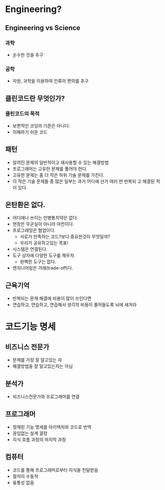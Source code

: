 # Engineering?
## Engineering vs  Science
### 과학
- 순수한 것을 추구
### 공학
- 자원, 과학을 이용하여 인류의 편의를 추구
## 클린코드란 무엇인가?
### 클린코드의 목적
- 보편적인 코딩의 기준은 아니다.
- 이해하기 쉬운 코드
## 패턴

-   알려진 문제의 일반적이고 재사용할 수 있는 해결방법
-   프로그래머는 고유한 문제를 풀어야 한다.
-   고유한 문제는 좀 더 작은 하위 기술 문제를 가진다.
-   이 작은 기술 문제들 중 많은 일부는 과거 어디에 선가 여러 번 반복되 고 해결된 적이 있다.

## 은탄환은 없다.

-   어디에나 쓰이는 만병통치약은 없다.
-   현장은 무균실이 아니라 야전이다.
-   프로그래밍은 협업이다.
    -   서로가 만족하는 코드?보다 중요한것이 무엇일까?
    -   우리가 공유하고있는 목표!
-   시스템은 연결된다.
-   도구 상자에 다양한 도구를 채우자.
    -   완벽한 도구는 없다.
-   엔지니어링은 거래(trade-off)다.

## 근육기억

-   반복되는 문제 해결에 비용이 많이 쓰인다면
-   연습하고, 연습하고, 연습해서 생각의 비용이 줄어들도록 뇌에 새겨라

# 코드기능 명세
## 비즈니스 전문가
- 문제를 가장 잘 알고있는 자
- 해결방법을 잘 알고있는자는 아님

## 분석가
- 비즈니스전문가와 프로그래머를 연결

## 프로그래머

- 정제된 기능 명세를 아키텍처와 코드로 번역
- 끊임없는 설계 결정
- 지식 흐름 과정의 마지막 과정

## 컴퓨터
- 코드를 통해 프로그래머로부터 지식을 전달받음
- 철저히 수동적
- 융통성 없음

<!--stackedit_data:
eyJoaXN0b3J5IjpbMTU3NTU1MDY1MCwxNjk0NTE2OTk5LDI5ND
Q5NTExNl19
-->